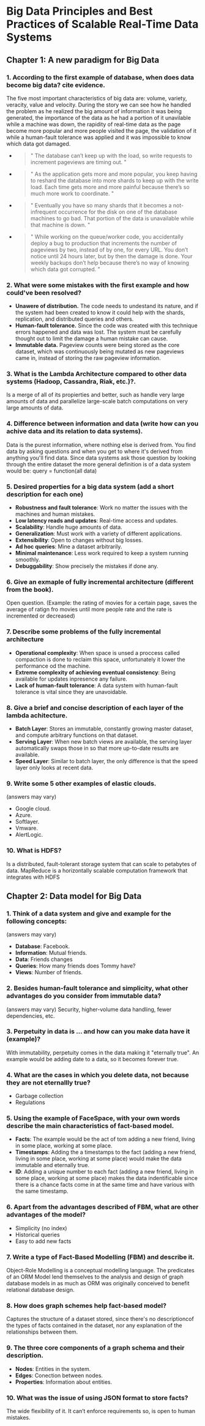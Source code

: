 # Big Data Principles and Best Practices of Scalable Real-Time Data Systems
 
## Chapter 1: A new paradigm for Big Data

### 1. According to the first example of database, when does data become big data? cite evidence.
The five most important characteristics of big data are: volume, variety, veracity, value and velocity. During the story we can see how he handled the problem as he realized the big amount of information it was being generated, the importance of the data as he had a portion of it unavilable while a machine was down, the rapidity of real-time data as the page become more popular and more people visited the page, the validation of it while a human-fault tolerance was applied and it was impossible to know which data got damaged.
- > " The database can’t keep up with the load, so write requests to increment pageviews are timing out. "
- > " As the application gets more and more popular, you keep having to reshard the database into more shards to keep up with the write load. Each time gets more and more painful because there’s so much more work to coordinate. "
- > " Eventually you have so many shards that it becomes a not-infrequent occurrence for the disk on one of the database machines to go bad. That portion of the data is unavailable while that machine is down. "
- > " While working on the queue/worker code, you accidentally deploy a bug to production that increments the number of pageviews by two, instead of by one, for every URL. You don’t notice until 24 hours later, but by then the damage is done. Your weekly backups don’t help because there’s no way of knowing which data got corrupted. "

### 2. What were some mistakes with the first example and how could've been resolved?
- **Unawere of distribution.** The code needs to undestand its nature, and if the system had been created to know it could help with the shards, replication, and distributed queries and others.
- **Human-fault tolerance.** Since the code was created with this technique errors happened and data was lost. The system must be carefully thought out to limit the damage a human mistake can cause.
- **Immutable data.** Pageview counts were being stored as the core dataset, which was continuously being mutated as new pageviews came in, instead of storing the raw pageview information.

### 3. What is the Lambda Architecture compared to other data systems (Hadoop, Cassandra, Riak, etc.)?.
Is a merge of all of its propierties and better, such as handle very large amounts of data and parallelize large-scale batch computations on very large amounts of data.

### 4. Difference between information and data (write how can you achive data and its relation to data systems).
Data is the purest information, where nothing else is derived from. You find data by asking questions and when you get to where it's derived from anything you'll find data. Since data systems ask those question by looking through the entire dataset the more general definition is of a data system would be: query = function(all data)

### 5. Desired properties for a big data system (add a short description for each one)
- **Robustness and fault tolerance**: Work no matter the issues with the machines and human mistakes.
- **Low latency reads and updates**: Real-time access and updates.
- **Scalability**: Handle huge amounts of data.
- **Generalization**: Must work with a variety of different applications.
- **Extensibility**: Open to changes without big losses. 
- **Ad hoc queries**: Mine a dataset arbitrarily.
- **Minimal maintenance**: Less work required to keep a system running smoothly.
- **Debuggability**: Show precisely the mistakes if done any.

### 6. Give an exmaple of fully incremental architecture (different from the book).
Open question. (Example: the rating of movies for a certain page, saves the average of ratign fro movies until more people rate and the rate is incremented or decreased)

### 7. Describe some problems of the fully incremental architecture
- **Operational complexity**: When space is unsed a proccess called compaction is done to reclaim this space, unfortunately it lower the performance od the machine. 
- **Extreme complexity of achieving eventual consistency**: Being available for updates inpresence any failure.
- **Lack of human-fault tolerance**: A data system with human-fault tolerance is vital since they are unavoidable.

### 8. Give a brief and concise description of each layer of the lambda achitecture. 
- **Batch Layer**: Stores an immutable, constantly growing master dataset, and compute arbitrary
functions on that dataset.
- **Serving Layer**: When new batch views are available, the serving layer automatically swaps those in so that more up-to-date results are available.
- **Speed Layer**: Similar to batch layer, the only difference is that the speed layer only looks at recent data.

### 9. Write some 5 other examples of elastic clouds.
(answers may vary)
- Google cloud.
- Azure.
- Softlayer.
- Vmware.
- AlertLogic.

### 10. What is HDFS?
Is a distributed, fault-tolerant storage system that can scale to petabytes of data. MapReduce is a horizontally scalable computation framework that integrates with HDFS


## Chapter 2: Data model for Big Data

### 1. Think of a data system and give and example for the following concepts:
(answers may vary)
- **Database**: Facebook.
- **Information**: Mutual friends.
- **Data**: Friends changes
- **Queries**: How many friends does Tommy have?
- **Views**: Number of friends.

### 2. Besides human-fault tolerance and simplicity, what other advantages do you consider from immutable data?
(answers may vary)
Security, higher-volume data handling, fewer dependencies, etc.

### 3. Perpetuity in data is ... and how can you make data have it (example)?
With immutability, perpetuity comes in the data making it "eternally true". An example would be adding date to a data, so it becomes forever true.

### 4. What are the cases in which you delete data, not because they are not eternallly true?
- Garbage collection
- Regulations

### 5. Using the example of FaceSpace, with your own words describe the main characteristics of fact-based model.
- **Facts**: The example would be the act of tom adding a new friend, living in some place, working at some place.
- **Timestamps**: Adding the a timestamps to the fact (adding a new friend, living in some place, working at some place) would make the data immutable and eternally true.
- **ID**: Adding a unique number to each fact (adding a new friend, living in some place, working at some place) makes the data indentificable since there is a chance facts come in at the same time and have various with the same timestamp.

### 6. Apart from the advantages described of FBM, what are other advantages of the model?
- Simplicity (no index)
- Historical queries
- Easy to add new facts

### 7. Write a type of Fact-Based Modelling (FBM) and describe it.
Object-Role Modelling is a conceptual modelling language. The predicates of an ORM Model lend themselves to the analysis and design of graph database models in as much as ORM was originally conceived to benefit relational database design.

### 8. How does graph schemes help fact-based model?
Captures the structure of a dataset stored, since there's no descriptioncof the types of facts contained in the dataset, nor any explanation of the relationships between them.

### 9. The three core components of a graph schema and their description.
- **Nodes**: Entities in the system.
- **Edges**: Conection between nodes.
- **Properties**: Information about entities.

### 10. What was the issue of using JSON format to store facts?
The wide flexibility of it. It can’t enforce requirements so, is open to human mistakes.
